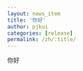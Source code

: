 ```yaml
---
layout: news_item
title: '你好'
author: pjkui
categories: [release]
permalink: /zh/:title/
---
```



你好